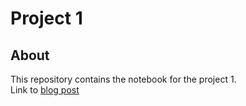 # Project 1

## About

This repository contains the notebook for the project 1.  
Link to [blog post]('https://kwatanwa17.github.io/github-blog/udacity-project-1/)